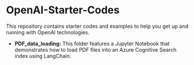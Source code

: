 # OpenAI-Starter-Codes

This repository contains starter codes and examples to help you get up and running with OpenAI technologies.

- **PDF_data_loading:** This folder features a Jupyter Notebook that demonstrates how to load PDF files into an Azure Cognitive Search index using LangChain.
